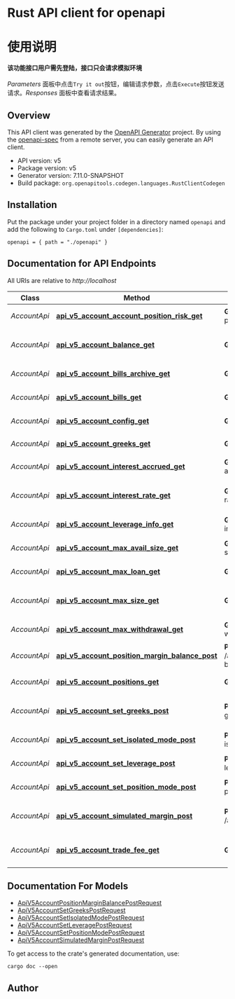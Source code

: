 # Rust API client for openapi

# 使用说明 
 <b>该功能接口用户需先登陆，接口只会请求模拟环境</b><br><br>*Parameters* 面板中点击`Try it out`按钮，编辑请求参数，点击`Execute`按钮发送请求。*Responses* 面板中查看请求结果。<br>


## Overview

This API client was generated by the [OpenAPI Generator](https://openapi-generator.tech) project.  By using the [openapi-spec](https://openapis.org) from a remote server, you can easily generate an API client.

- API version: v5
- Package version: v5
- Generator version: 7.11.0-SNAPSHOT
- Build package: `org.openapitools.codegen.languages.RustClientCodegen`

## Installation

Put the package under your project folder in a directory named `openapi` and add the following to `Cargo.toml` under `[dependencies]`:

```
openapi = { path = "./openapi" }
```

## Documentation for API Endpoints

All URIs are relative to *http://localhost*

Class | Method | HTTP request | Description
------------ | ------------- | ------------- | -------------
*AccountApi* | [**api_v5_account_account_position_risk_get**](docs/AccountApi.md#api_v5_account_account_position_risk_get) | **GET** /api/v5/account/account-position-risk | 查看账户持仓风险
*AccountApi* | [**api_v5_account_balance_get**](docs/AccountApi.md#api_v5_account_balance_get) | **GET** /api/v5/account/balance | 获取账户中资金余额信息
*AccountApi* | [**api_v5_account_bills_archive_get**](docs/AccountApi.md#api_v5_account_bills_archive_get) | **GET** /api/v5/account/bills-archive | 账单流水查询（近三月）
*AccountApi* | [**api_v5_account_bills_get**](docs/AccountApi.md#api_v5_account_bills_get) | **GET** /api/v5/account/bills | 账单流水查询（近七天）
*AccountApi* | [**api_v5_account_config_get**](docs/AccountApi.md#api_v5_account_config_get) | **GET** /api/v5/account/config | 查看账户配置
*AccountApi* | [**api_v5_account_greeks_get**](docs/AccountApi.md#api_v5_account_greeks_get) | **GET** /api/v5/account/greeks | 查看账户greeks
*AccountApi* | [**api_v5_account_interest_accrued_get**](docs/AccountApi.md#api_v5_account_interest_accrued_get) | **GET** /api/v5/account/interest-accrued | 获取计息记录
*AccountApi* | [**api_v5_account_interest_rate_get**](docs/AccountApi.md#api_v5_account_interest_rate_get) | **GET** /api/v5/account/interest-rate | 获取用户当前杠杆借币利率
*AccountApi* | [**api_v5_account_leverage_info_get**](docs/AccountApi.md#api_v5_account_leverage_info_get) | **GET** /api/v5/account/leverage-info | 获取杠杆倍数
*AccountApi* | [**api_v5_account_max_avail_size_get**](docs/AccountApi.md#api_v5_account_max_avail_size_get) | **GET** /api/v5/account/max-avail-size | 获取最大可用数量
*AccountApi* | [**api_v5_account_max_loan_get**](docs/AccountApi.md#api_v5_account_max_loan_get) | **GET** /api/v5/account/max-loan | 获取交易产品最大可借
*AccountApi* | [**api_v5_account_max_size_get**](docs/AccountApi.md#api_v5_account_max_size_get) | **GET** /api/v5/account/max-size | 获取最大可买卖/开仓数量
*AccountApi* | [**api_v5_account_max_withdrawal_get**](docs/AccountApi.md#api_v5_account_max_withdrawal_get) | **GET** /api/v5/account/max-withdrawal | 查看账户最大可转余额
*AccountApi* | [**api_v5_account_position_margin_balance_post**](docs/AccountApi.md#api_v5_account_position_margin_balance_post) | **POST** /api/v5/account/position/margin-balance | 调整保证金
*AccountApi* | [**api_v5_account_positions_get**](docs/AccountApi.md#api_v5_account_positions_get) | **GET** /api/v5/account/positions | 查看持仓信息
*AccountApi* | [**api_v5_account_set_greeks_post**](docs/AccountApi.md#api_v5_account_set_greeks_post) | **POST** /api/v5/account/set-greeks | 期权希腊字母PA/BS切换
*AccountApi* | [**api_v5_account_set_isolated_mode_post**](docs/AccountApi.md#api_v5_account_set_isolated_mode_post) | **POST** /api/v5/account/set-isolated-mode | 逐仓交易设置
*AccountApi* | [**api_v5_account_set_leverage_post**](docs/AccountApi.md#api_v5_account_set_leverage_post) | **POST** /api/v5/account/set-leverage | 设置杠杆倍数
*AccountApi* | [**api_v5_account_set_position_mode_post**](docs/AccountApi.md#api_v5_account_set_position_mode_post) | **POST** /api/v5/account/set-position-mode | 设置持仓模式
*AccountApi* | [**api_v5_account_simulated_margin_post**](docs/AccountApi.md#api_v5_account_simulated_margin_post) | **POST** /api/v5/account/simulated_margin | 组合保证金的虚拟持仓保证金计算
*AccountApi* | [**api_v5_account_trade_fee_get**](docs/AccountApi.md#api_v5_account_trade_fee_get) | **GET** /api/v5/account/trade-fee | 获取当前账户交易手续费费率


## Documentation For Models

 - [ApiV5AccountPositionMarginBalancePostRequest](docs/ApiV5AccountPositionMarginBalancePostRequest.md)
 - [ApiV5AccountSetGreeksPostRequest](docs/ApiV5AccountSetGreeksPostRequest.md)
 - [ApiV5AccountSetIsolatedModePostRequest](docs/ApiV5AccountSetIsolatedModePostRequest.md)
 - [ApiV5AccountSetLeveragePostRequest](docs/ApiV5AccountSetLeveragePostRequest.md)
 - [ApiV5AccountSetPositionModePostRequest](docs/ApiV5AccountSetPositionModePostRequest.md)
 - [ApiV5AccountSimulatedMarginPostRequest](docs/ApiV5AccountSimulatedMarginPostRequest.md)


To get access to the crate's generated documentation, use:

```
cargo doc --open
```

## Author



